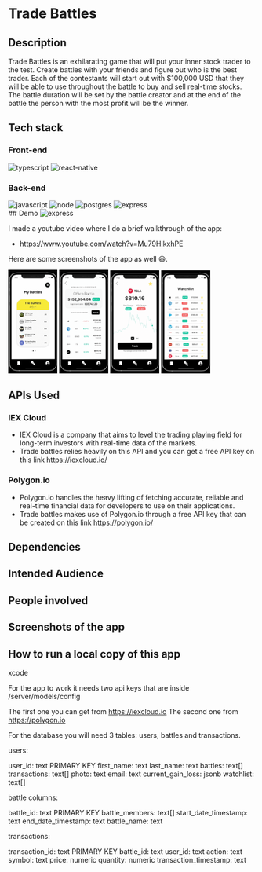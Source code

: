 # Trade Battles

## Description

Trade Battles is an exhilarating game that will put your inner stock trader to the test. Create battles with your friends and
figure out who is the best trader. Each of the contestants will start out with $100,000 USD that they will be able to use throughout
the battle to buy and sell real-time stocks. The battle duration will be set by the battle creator and at the end of the battle the person
with the most profit will be the winner.

## Tech stack

### Front-end

<div>
  <img src="https://cdn.worldvectorlogo.com/logos/typescript.svg" alt="typescript" width="60" />
  <img src="https://cdn.worldvectorlogo.com/logos/react-native-1.svg" alt="react-native" width="80"/>
</div>

### Back-end

<div>
  <img src="https://cdn.worldvectorlogo.com/logos/logo-javascript.svg" alt="javascript" width="60" />
  <img src="https://cdn.worldvectorlogo.com/logos/nodejs-icon.svg" alt="node" width="55"/>
  <img src="https://cdn.worldvectorlogo.com/logos/postgresql.svg" alt="postgres" width="60" />
  <img src="https://cdn.worldvectorlogo.com/logos/express-109.svg" alt="express" width="100"/>
</div
>
## Demo <img src="https://cdn.worldvectorlogo.com/logos/youtube-3.svg" alt="express" width="15"/>

I made a youtube video where I do a brief walkthrough of the app:

- https://www.youtube.com/watch?v=Mu79HIkxhPE

Here are some screenshots of the app as well 😃.

  <img src="./TradeBattles/assets/READMEImages/battle.png" alt="trade-battles-battle" width="100"/>
  <img src="./TradeBattles/assets/READMEImages/portfolio.png" alt="trade-battles-portfolio" width="100"/>
  <img src="./TradeBattles/assets/READMEImages/tsla.png" alt="trade-battles-stock" width="100"/>
  <img src="./TradeBattles/assets/READMEImages/watchlist.png" alt="trade-battles-watchlist" width="100"/>

## APIs Used

### IEX Cloud

- IEX Cloud is a company that aims to level the trading playing field for long-term investors with real-time data of the markets.
- Trade battles relies heavily on this API and you can get a free API key on this link https://iexcloud.io/

### Polygon.io

- Polygon.io handles the heavy lifting of fetching accurate, reliable and real-time financial data for developers to use on their applications.
- Trade battles makes use of Polygon.io through a free API key that can be created on this link https://polygon.io/

## Dependencies

## Intended Audience

## People involved

## Screenshots of the app

## How to run a local copy of this app

xcode

For the app to work it needs two api keys that are inside /server/models/config

The first one you can get from https://iexcloud.io
The second one from https://polygon.io

For the database you will need 3 tables: users, battles and transactions.

users:

user_id: text PRIMARY KEY
first_name: text
last_name: text
battles: text[]
transactions: text[]
photo: text
email: text
current_gain_loss: jsonb
watchlist: text[]

battle columns:

battle_id: text PRIMARY KEY
battle_members: text[]
start_date_timestamp: text
end_date_timestamp: text
battle_name: text

transactions:

transaction_id: text PRIMARY KEY
battle_id: text
user_id: text
action: text
symbol: text
price: numeric
quantity: numeric
transaction_timestamp: text
